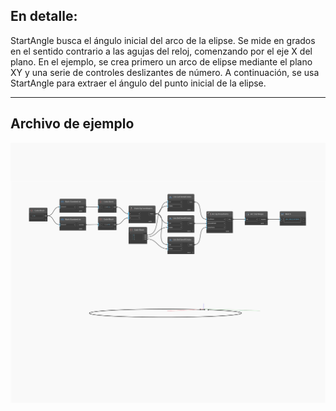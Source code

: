 ## En detalle:
StartAngle busca el ángulo inicial del arco de la elipse. Se mide en grados en el sentido contrario a las agujas del reloj, comenzando por el eje X del plano. En el ejemplo, se crea primero un arco de elipse mediante el plano XY y una serie de controles deslizantes de número. A continuación, se usa StartAngle para extraer el ángulo del punto inicial de la elipse.
___
## Archivo de ejemplo

![StartAngle](./Autodesk.DesignScript.Geometry.Arc.StartAngle_img.jpg)

